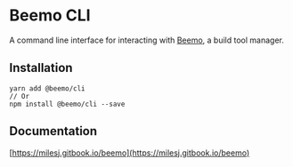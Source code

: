 # Beemo CLI

A command line interface for interacting with [Beemo](https://github.com/milesj/beemo), a build tool
manager.

## Installation

```
yarn add @beemo/cli
// Or
npm install @beemo/cli --save
```

## Documentation

[https://milesj.gitbook.io/beemo](https://milesj.gitbook.io/beemo)

